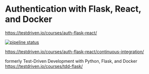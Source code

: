 # Authentication with Flask, React, and Docker

https://testdriven.io/courses/auth-flask-react/

[![pipeline status](https://gitlab.com/johnfkraus/flask-react-auth/badges/master/pipeline.svg)](https://gitlab.com/YOUR_GITLAB_NAMESPACE/flask-react-auth/commits/master)

https://testdriven.io/courses/auth-flask-react/continuous-integration/

formerly Test-Driven Development with Python, Flask, and Docker
https://testdriven.io/courses/tdd-flask/
